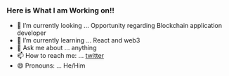 ### Here is What I am Working on!! 

- 🔭 I’m currently looking ... Opportunity regarding Blockchain application developer
- 🌱 I’m currently learning ... React and web3 
- 💬 Ask me about ... anything
- 📫 How to reach me: ... [twitter](http://twitter.com/Shubham15681423)
- 😄 Pronouns: ... He/Him


